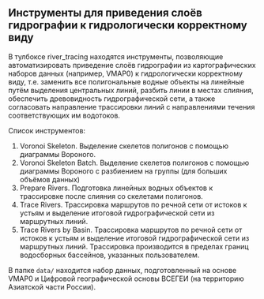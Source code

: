 ## Инструменты для приведения слоёв гидрографии к гидрологически корректному виду

В тулбоксе river_tracing находятся инструменты, позволяющие автоматизировать приведение слоёв гидрографии из картографических наборов данных (например, VMAP0) к гидрологически корректному виду, т.е. заменить все полигональные водные объекты на линейные путём выделения центральных линий, разбить линии в местах слияния, обеспечить древовидность гидрографической сети, а также согласовать направление трассировки линий с направлениями течения соответствующих им водотоков.

Список инструментов:
1. Voronoi Skeleton. Выделение скелетов полигонов с помощью диаграммы Вороного.
2. Voronoi Skeleton Batch. Выделение скелетов полигонов с помощью диаграммы Вороного с разбиением на группы (для больших объёмов данных)
3. Prepare Rivers. Подготовка линейных водных объектов к трассировке после слияния со скелетами полигонов.
4. Trace Rivers. Трассировка маршрутов по речной сети от истоков к устьям и выделение итоговой гидрографической сети из маршрутных линий.
5. Trace Rivers by Basin. Трассировка маршрутов по речной сети от истоков к устьям и выделение итоговой гидрографической сети из маршрутных линий. Трассировка производится в пределах границ водосборных бассейнов, указанных пользователем.

В папке `data/` находится набор данных, подготовленный на основе VMAP0 и Цифровой географической основы ВСЕГЕИ (на территорию Азиатской части России). 